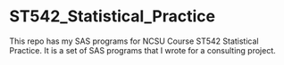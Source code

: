 # ST542_Statistical_Practice
This repo has my SAS programs for NCSU Course ST542 Statistical Practice. It is a set of SAS programs that I wrote for a consulting project.
